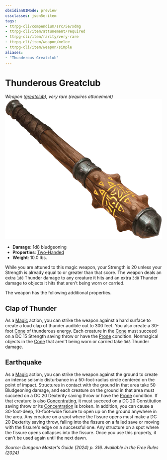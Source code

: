 ```yaml
---
obsidianUIMode: preview
cssclasses: json5e-item
tags:
- ttrpg-cli/compendium/src/5e/xdmg
- ttrpg-cli/item/attunement/required
- ttrpg-cli/item/rarity/very-rare
- ttrpg-cli/item/weapon/melee
- ttrpg-cli/item/weapon/simple
aliases: 
- "Thunderous Greatclub"
---
```

# Thunderous Greatclub
*Weapon ([greatclub](Misc%20Files/CLI/compendium/items/greatclub-xphb.md)), very rare (requires attunement)*  
![](Misc%20Files/CLI/compendium/items/img/thunderous-greatclub.webp#right)

- **Damage**: 1d8 bludgeoning
- **Properties**: [Two-Handed](Misc%20Files/CLI/rules/item-properties.md#Two-Handed)
- **Weight**: 10.0 lbs.

While you are attuned to this magic weapon, your Strength is 20 unless your Strength is already equal to or greater than that score. The weapon deals an extra `1d8` Thunder damage to any creature it hits and an extra `3d8` Thunder damage to objects it hits that aren't being worn or carried.

The weapon has the following additional properties.

## Clap of Thunder

As a [Magic](Misc%20Files/CLI/rules/actions.md#Magic) action, you can strike the weapon against a hard surface to create a loud clap of thunder audible out to 300 feet. You also create a 30-foot [Cone](Misc%20Files/CLI/rules/variant-rules/cone-area-of-effect-xphb.md) of thunderous energy. Each creature in the [Cone](Misc%20Files/CLI/rules/variant-rules/cone-area-of-effect-xphb.md) must succeed on a DC 15 Strength saving throw or have the [Prone](Misc%20Files/CLI/rules/conditions.md#Prone) condition. Nonmagical objects in the [Cone](Misc%20Files/CLI/rules/variant-rules/cone-area-of-effect-xphb.md) that aren't being worn or carried take `3d8` Thunder damage.

## Earthquake

As a [Magic](Misc%20Files/CLI/rules/actions.md#Magic) action, you can strike the weapon against the ground to create an intense seismic disturbance in a 50-foot-radius circle centered on the point of impact. Structures in contact with the ground in that area take 50 Bludgeoning damage, and each creature on the ground in that area must succeed on a DC 20 Dexterity saving throw or have the [Prone](Misc%20Files/CLI/rules/conditions.md#Prone) condition. If that creature is also [Concentrating](Misc%20Files/CLI/rules/conditions.md#Concentration), it must succeed on a DC 20 Constitution saving throw or its [Concentration](Misc%20Files/CLI/rules/conditions.md#Concentration) is broken. In addition, you can cause a 30-foot-deep, 10-foot-wide fissure to open up on the ground anywhere in the area. Any creature on a spot where the fissure opens must make a DC 20 Dexterity saving throw, falling into the fissure on a failed save or moving with the fissure's edge on a successful one. Any structure on a spot where the fissure opens collapses into the fissure. Once you use this property, it can't be used again until the next dawn.

*Source: Dungeon Master's Guide (2024) p. 316. Available in the Free Rules (2024)*